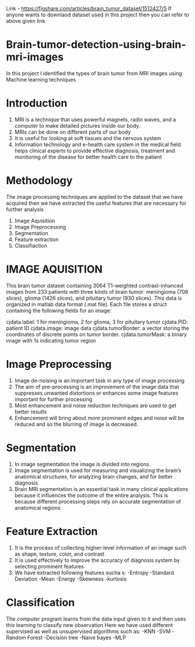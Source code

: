 Link - https://figshare.com/articles/brain_tumor_dataset/1512427/5
If anyone wants to downlaod dataset used in this project then you can refer to above given link
# Brain-tumor-detection-using-brain-mri-images
In this project I identified the types of brain tumor from MRI images using Machine learning techniques
# Introduction
1. MRI is a technique  that uses powerful magnets, radio waves, and a computer to make detailed pictures inside our body.
2. MRIs can be done on different parts of our body
3. It is useful for looking at soft tissues and the nervous system
4. Information  technology  and  e-health  care  system  in  the medical field helps clinical experts to provide effective diagnosis,
treatment and monitoring of the  disease  for  better  health  care  to  the  patient 
# Methodology
The image processing techniques are applied to the dataset that we have acquired then we have extracted the useful features that 
are necessary for further analysis
1. Image Aquisition
2. Image Preprocessing
3. Segmentation 
4. Feature extraction
5. Classifiaction

# IMAGE AQUISITION
This brain tumor dataset containing 3064 T1-weighted contrast-inhanced images
from 233 patients with three kinds of brain tumor: 
meningioma (708 slices), 
glioma (1426 slices), and 
pituitary tumor (930 slices).
This data is organized in matlab data format (.mat file). Each file stores a struct
containing the following fields for an image:

cjdata.label: 1 for meningioma, 2 for glioma, 3 for pituitary tumor
cjdata.PID: patient ID
cjdata.image: image data
cjdata.tumorBorder: a vector storing the coordinates of discrete points on tumor border.
cjdata.tumorMask: a binary image with 1s indicating tumor region

# Image Preprocessing
1. Image de-noising is an important task in any type of image processing
2. The aim of pre-processing is an improvement of the image data that suppresses unwanted distortions or enhances
some image features important for further processing
3. Most enhancement and noise reduction techniques are used to get better results
4. Enhancement will bring about more prominent edges and noise will be reduced and so the blurring of image is decreased. 

# Segmentation
1. In image segmentation the image is divided into regions. 
2. Image segmentation is used for measuring and visualizing the brain’s anatomical structures, for analyzing brain changes,
and for better diagnosis
3. Brain MRI segmentation is an essential task in many clinical applications because it influences the outcome of the entire analysis.
This is because different processing steps rely on accurate segmentation of anatomical regions

# Feature Extraction
1. It is the process of collecting higher-level information of an image such as shape, texture, color, and contrast
2. It is used effectively to improve the accuracy of diagnosis system by selecting prominent features
3. We have extracted following features sucha s:
        -Entropy
        -Standard Deviation
        -Mean
        -Energy
        -Skewness
        -kurtosis

# Classification
The computer program learns from the data input given to it and then uses this learning to classify new observation
Here we have used different supervised as well as unsupervised algorithms such as:
  -KNN
  -SVM
  -Random Forest
  -Decision tree
  -Naive bayes
  -MLP





